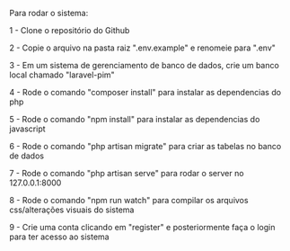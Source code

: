 


Para rodar o sistema:

1 - Clone o repositório do Github

2 - Copie o arquivo na pasta raiz ".env.example" e renomeie para ".env"

3 - Em um sistema de gerenciamento de banco de dados, crie um banco local chamado "laravel-pim"

4 - Rode o comando "composer install" para instalar as dependencias do php

5 - Rode o comando "npm install" para instalar as dependencias do javascript

6 - Rode o comando "php artisan migrate" para criar as tabelas no banco de dados

7 - Rode o comando "php artisan serve" para rodar o server no 127.0.0.1:8000

8 - Rode o comando "npm run watch" para compilar os arquivos css/alterações visuais do sistema

9 - Crie uma conta clicando em "register" e posteriormente faça o login para ter acesso ao sistema
